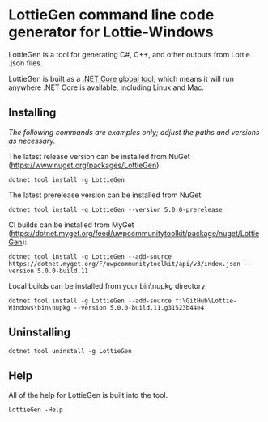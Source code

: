 # LottieGen command line code generator for Lottie-Windows

LottieGen is a tool for generating C#, C++, and other outputs from Lottie .json files.

LottieGen is built as a [.NET Core global tool](https://docs.microsoft.com/en-us/dotnet/core/tools/global-tools), which means it will run anywhere .NET Core is available, including Linux and Mac.

## Installing
*The following commands are examples only; adjust the paths and versions as necessary.*

The latest release version can be installed from NuGet (https://www.nuget.org/packages/LottieGen):

    dotnet tool install -g LottieGen

The latest prerelease version can be installed from NuGet:

    dotnet tool install -g LottieGen --version 5.0.0-prerelease

CI builds can be installed from MyGet (https://dotnet.myget.org/feed/uwpcommunitytoolkit/package/nuget/LottieGen):

    dotnet tool install -g LottieGen --add-source https://dotnet.myget.org/F/uwpcommunitytoolkit/api/v3/index.json --version 5.0.0-build.11

Local builds can be installed from your bin\nupkg directory:

    dotnet tool install -g LottieGen --add-source f:\GitHub\Lottie-Windows\bin\nupkg --version 5.0.0-build.11.g31523b44e4

## Uninstalling
    dotnet tool uninstall -g LottieGen

## Help
All of the help for LottieGen is built into the tool.

    LottieGen -Help
